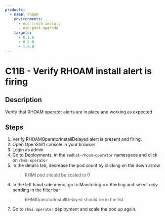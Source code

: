 ```yaml
---
products:
  - name: rhoam
    environments:
      - osd-fresh-install
      - osd-post-upgrade
    targets:
      - 0.1.0
      - 0.2.0
      - 1.0.0
---
```


# C11B - Verify RHOAM install alert is firing

## Description

Verify that RHOAM operator alerts are in place and working as expected

## Steps

1. Verify RHOAMOperatorInstallDelayed alert is present and firing:
2. Open OpenShift console in your browser
3. Login as admin
4. Go to Deployments, in the `redhat-rhoam-operator` namespace and click on `rhmi-operator`
5. In the details tab, decrease the pod count by clicking on the down arrow
   > RHMI pod should be scaled to 0
6. In the left hand side menu, go to Monitoring >> Alerting and select only pending in the filter bar
   > RHMIOperatorInstallDelayed should be in the list
7. Go to `rhmi-operator` deployment and scale the pod up again.

